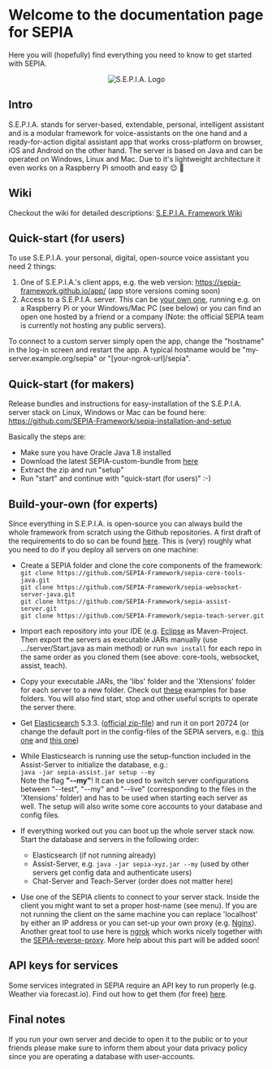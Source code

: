 # Welcome to the documentation page for SEPIA
Here you will (hopefully) find everything you need to know to get started with SEPIA.  

<p align="center">
  <img src="https://github.com/SEPIA-Framework/SEPIA-Framework.github.io/blob/master/img/icon-w.png" alt="S.E.P.I.A. Logo"/>
</p>

## Intro
S.E.P.I.A. stands for server-based, extendable, personal, intelligent assistant and is a modular framework for voice-assistants on the one hand and a ready-for-action digital assistant app that works cross-platform on browser, iOS and Android on the other hand. The server is based on Java and can be operated on Windows, Linux and Mac. Due to it's lightweight architecture it even works on a Raspberry Pi smooth and easy :relieved: :robot:

## Wiki
Checkout the wiki for detailed descriptions:
[S.E.P.I.A. Framework Wiki](../../wiki)

## Quick-start (for users)
To use S.E.P.I.A. your personal, digital, open-source voice assistant you need 2 things:

1. One of S.E.P.I.A.'s client apps, e.g. the web version: https://sepia-framework.github.io/app/ (app store versions coming soon)
2. Access to a S.E.P.I.A. server. This can be [your own one](https://github.com/SEPIA-Framework/sepia-installation-and-setup), running e.g. on a Raspberry Pi or your Windows/Mac PC (see below) or you can find an open one hosted by a friend or a company (Note: the official SEPIA team is currently not hosting any public servers).

To connect to a custom server simply open the app, change the "hostname" in the log-in screen and restart the app. A typical hostname would be "my-server.example.org/sepia" or "[your-ngrok-url]/sepia". 

## Quick-start (for makers)
Release bundles and instructions for easy-installation of the S.E.P.I.A. server stack on Linux, Windows or Mac can be found here:
https://github.com/SEPIA-Framework/sepia-installation-and-setup  

Basically the steps are:
* Make sure you have Oracle Java 1.8 installed
* Download the latest SEPIA-custom-bundle from [here](https://github.com/SEPIA-Framework/sepia-installation-and-setup/releases/latest)
* Extract the zip and run "setup"
* Run "start" and continue with "quick-start (for users)" :-)

## Build-your-own (for experts)
Since everything in S.E.P.I.A. is open-source you can always build the whole framework from scratch using the Github repositories.
A first draft of the requirements to do so can be found [here](https://github.com/SEPIA-Framework/sepia-docs/wiki/Requirements).
This is (very) roughly what you need to do if you deploy all servers on one machine:

* Create a SEPIA folder and clone the core components of the framework:  
`git clone https://github.com/SEPIA-Framework/sepia-core-tools-java.git`  
`git clone https://github.com/SEPIA-Framework/sepia-websocket-server-java.git`  
`git clone https://github.com/SEPIA-Framework/sepia-assist-server.git`  
`git clone https://github.com/SEPIA-Framework/sepia-teach-server.git`

* Import each repository into your IDE (e.g. [Eclipse](https://de.wikipedia.org/wiki/Eclipse_(IDE)) as Maven-Project. Then export the servers as executable JARs manually (use .../server/Start.java as main method) or run `mvn install` for each repo in the same order as you cloned them (see above: core-tools, websocket, assist, teach).

* Copy your executable JARs, the 'libs' folder and the 'Xtensions' folder for each server to a new folder. Check out [these](https://github.com/SEPIA-Framework/sepia-installation-and-setup/tree/master/) examples for base folders. You will also find start, stop and other useful scripts to operate the server there.

* Get [Elasticsearch](https://www.elastic.co/products/elasticsearch) 5.3.3. ([official zip-file](https://artifacts.elastic.co/downloads/elasticsearch/elasticsearch-5.3.3.zip)) and run it on port 20724 (or change the default port in the config-files of the SEPIA servers, e.g.: [this one](https://github.com/SEPIA-Framework/sepia-assist-server/blob/master/Xtensions/assist.properties) and [this one](https://github.com/SEPIA-Framework/sepia-teach-server/blob/master/Xtensions/teach.properties))

* While Elasticsearch is running use the setup-function included in the Assist-Server to initialize the database, e.g.:  
`java -jar sepia-assist.jar setup --my`  
Note the flag **"--my"**! It can be used to switch server configurations between "--test", "--my" and "--live" (corresponding to the files in the 'Xtensions' folder) and has to be used when starting each server as well. The setup will also write some core accounts to your database and config files.

* If everything worked out you can boot up the whole server stack now. Start the database and servers in the following order:  
  * Elasticsearch (if not running already)
  * Assist-Server, e.g. `java -jar sepia-xyz.jar --my` (used by other servers get config data and authenticate users)
  * Chat-Server and Teach-Server (order does not matter here)
    
* Use one of the SEPIA clients to connect to your server stack. Inside the client you might want to set a proper host-name (see menu). If you are not running the client on the same machine you can replace 'localhost' by either an IP address or you can set-up your own proxy (e.g. [Nginx](https://de.wikipedia.org/wiki/Nginx)). Another great tool to use here is [ngrok](https://ngrok.com/docs) which works nicely together with the [SEPIA-reverse-proxy](https://github.com/SEPIA-Framework/sepia-reverse-proxy/releases/latest). More help about this part will be added soon!

## API keys for services
Some services integrated in SEPIA require an API key to run properly (e.g. Weather via forecast.io). Find out how to get them (for free) [here](../../wiki/API-keys).

## Final notes
If you run your own server and decide to open it to the public or to your friends please make sure to inform them about your data privacy policy since you are operating a database with user-accounts.

